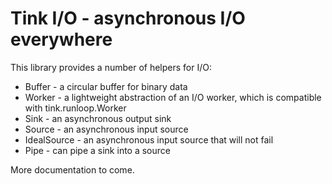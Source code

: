 # Tink I/O - asynchronous I/O everywhere

This library provides a number of helpers for I/O:
  
- Buffer - a circular buffer for binary data
- Worker - a lightweight abstraction of an I/O worker, which is compatible with tink.runloop.Worker
- Sink - an asynchronous output sink
- Source - an asynchronous input source
- IdealSource - an asynchronous input source that will not fail
- Pipe - can pipe a sink into a source

More documentation to come.